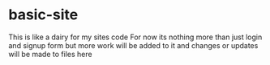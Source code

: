 # basic-site

This is like a dairy for my sites code
For now its nothing more than just login and signup form but more work will be added to it and changes or updates will be made to files here 
